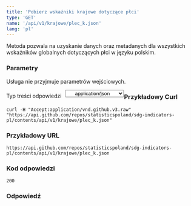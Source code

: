 ```yaml
---
title: 'Pobierz wskaźniki krajowe dotyczące płci'
type: 'GET'
name: '/api/v1/krajowe/plec_k.json'
lang: 'pl'
---
```


Metoda pozwala na uzyskanie danych oraz metadanych dla wszystkich wskaźników globalnych dotyczących płci w języku polskim.

### Parametry

<p>Usługa nie przyjmuje parametrów wejściowych.</p>

<p style='float:left;margin-top: 7px;'>Typ treści odpowiedzi</p>
<select style='float:left;padding: 0px 15px;width: 155px;margin-left: 10px;text-align-last: center;'>
  <option>application/json</option>
</select>

<div id='exampleKrajPlec'>

<h3 id="przykładowy-curl">Przykładowy Curl</h3>

<p><code class="highlighter-rouge">curl -H "Accept:application/vnd.github.v3.raw" "https://api.github.com/repos/statisticspoland/sdg-indicators-pl/contents/api/v1/krajowe/plec_k.json"</code></p>

<h3 id="przykładowy-url">Przykładowy URL</h3>

<p><code class="highlighter-rouge">https://api.github.com/repos/statisticspoland/sdg-indicators-pl/contents/api/v1/krajowe/plec_k.json</code></p>

<h3 id="przykładowy-kod-odpowiedzi">Kod odpowiedzi</h3>

<p><code class="highlighter-rouge">200</code></p>

<h3 id="przykładowa-odpowiedź">Odpowiedź</h3>

<p><code class="highlighter-rouge" id="show-data-KrajPlec">
</code></p>

</div>

<script>

$.getJSON('http://sdg.gov.pl/api/v1/krajowe/plec_k.json', function(data) {
    $('#show-data-KrajPlec').html(JSON.stringify(data, null, 2));
});

</script>

